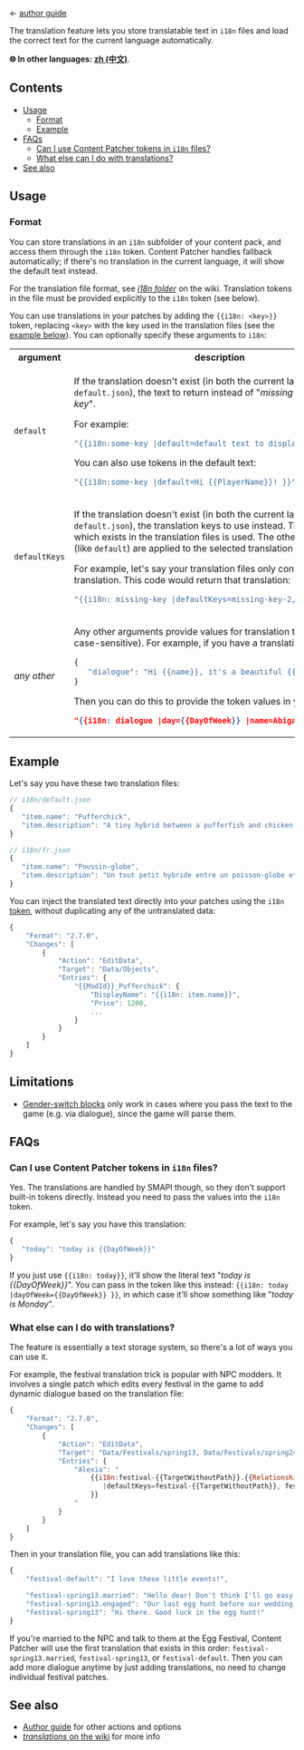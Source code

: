 ﻿← [author guide](../author-guide.md)

The translation feature lets you store translatable text in `i18n` files and load the correct text
for the current language automatically.

**🌐 In other languages: [zh (中文)](../zh/author-guide/translations.md)**.

## Contents
* [Usage](#usage)
  * [Format](#format)
  * [Example](#example)
* [FAQs](#faqs)
  * [Can I use Content Patcher tokens in `i18n` files?](#can-i-use-content-patcher-tokens-in-i18n-files)
  * [What else can I do with translations?](#what-else-can-i-do-with-translations)
* [See also](#see-also)

## Usage
### Format
You can store translations in an `i18n` subfolder of your content pack, and access them through the
`i18n` token. Content Patcher handles fallback automatically; if there's no translation in the
current language, it will show the default text instead.

For the translation file format, see [_i18n folder_](https://stardewvalleywiki.com/Modding:Modder_Guide/APIs/Translation#i18n_folder)
on the wiki. Translation tokens in the file must be provided explicitly to the `i18n` token (see
below).

You can use translations in your patches by adding the `{{i18n: <key>}}` token, replacing `<key>`
with the key used in the translation files (see the [example below](#example)). You can optionally
specify these arguments to `i18n`:

<table>
<tr>
<th>argument</th>
<th>description</th>
</tr>
<tr>
<td><code>default</code></td>
<td>

If the translation doesn't exist (in both the current language _and_ `default.json`), the text to
return instead of "_missing translation: key_".

For example:
```js
"{{i18n:some-key |default=default text to display}}"
```

You can also use tokens in the default text:
```js
"{{i18n:some-key |default=Hi {{PlayerName}}! }}"
```

</td>
</tr>
<tr>
<td><code>defaultKeys</code></td>
<td>

If the translation doesn't exist (in both the current language _and_ `default.json`), the
translation keys to use instead. The first key which exists in the translation files is used.
The other arguments (like `default`) are applied to the selected translation key.

For example, let's say your translation files only contain a `valid-key` translation. This code
would return that translation:
```js
"{{i18n: missing-key |defaultKeys=missing-key-2, valid-key}}"
```

</td>
</tr>
<tr>
<td>

_any other_

</td>
<td>

Any other arguments provide values for translation tokens (not case-sensitive). For example, if you
have a translation like this:
```js
{
   "dialogue": "Hi {{name}}, it's a beautiful {{day}} morning!"
}
```

Then you can do this to provide the token values in your patch:
```json
"{{i18n: dialogue |day={{DayOfWeek}} |name=Abigail }}"
```

</td>
</table>

## Example
Let's say you have these two translation files:

```js
// i18n/default.json
{
   "item.name": "Pufferchick",
   "item.description": "A tiny hybrid between a pufferfish and chicken."
}
```
```js
// i18n/fr.json
{
   "item.name": "Poussin-globe",
   "item.description": "Un tout petit hybride entre un poisson-globe et un poussin."
}
```

You can inject the translated text directly into your patches using the `i18n`
[token](../author-guide.md#tokens), without duplicating any of the untranslated data:

```js
{
    "Format": "2.7.0",
    "Changes": [
        {
            "Action": "EditData",
            "Target": "Data/Objects",
            "Entries": {
                "{{ModId}}_Pufferchick": {
                    "DisplayName": "{{i18n: item.name}}",
                    "Price": 1200,
                    ...
                }
            }
        }
    ]
}
```

## Limitations
* [Gender-switch blocks](https://stardewvalleywiki.com/Modding:Dialogue#Gender_switch) only work in cases where you
  pass the text to the game (e.g. via dialogue), since the game will parse them.

## FAQs
### Can I use Content Patcher tokens in `i18n` files?
Yes. The translations are handled by SMAPI though, so they don't support built-in tokens directly.
Instead you need to pass the values into the `i18n` token.

For example, let's say you have this translation:
```js
{
   "today": "today is {{DayOfWeek}}"
}
```

If you just use `{{i18n: today}}`, it'll show the literal text "_today is {{DayOfWeek}}_".
You can pass in the token like this instead: `{{i18n: today |dayOfWeek={{DayOfWeek}} }}`, in which
case it'll show something like "_today is Monday_".

### What else can I do with translations?
The feature is essentially a text storage system, so there's a lot of ways you can use it.

For example, the festival translation trick is popular with NPC modders. It involves a single patch
which edits every festival in the game to add dynamic dialogue based on the translation file:

```js
{
    "Format": "2.7.0",
    "Changes": [
        {
            "Action": "EditData",
            "Target": "Data/Festivals/spring13, Data/Festivals/spring24, Data/Festivals/summer11, Data/Festivals/summer28, Data/Festivals/fall16, Data/Festivals/fall27, Data/Festivals/winter8, Data/Festivals/winter25",
            "Entries": {
                "Alexia": "
                    {{i18n:festival-{{TargetWithoutPath}}.{{Relationship:Alexia}}
                       |defaultKeys=festival-{{TargetWithoutPath}}, festival-default
                    }}
                "
            }
        }
    ]
}
```

Then in your translation file, you can add translations like this:
```js
{
    "festival-default": "I love these little events!",

    "festival-spring13.married": "Hello dear! Don't think I'll go easy on you in the egg hunt.",
    "festival-spring13.engaged": "Our last egg hunt before our wedding, can you believe it?"
    "festival-spring13": "Hi there. Good luck in the egg hunt!"
}
```

If you're married to the NPC and talk to them at the Egg Festival, Content Patcher will use the
first translation that exists in this order: `festival-spring13.married`, `festival-spring13`, or
`festival-default`. Then you can add more dialogue anytime by just adding translations, no need to
change individual festival patches.

## See also
* [Author guide](../author-guide.md) for other actions and options
* [_translations_ on the wiki](https://stardewvalleywiki.com/Modding:Translations) for more info
